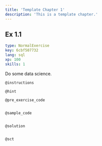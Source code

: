 ```yaml
---
title: 'Template Chapter 1'
description: 'This is a template chapter.'
---
```


## Ex 1.1

```yaml
type: NormalExercise
key: 6cbf507732
lang: sql
xp: 100
skills: 1
```

Do some data science.

`@instructions`


`@hint`


`@pre_exercise_code`
```{python}

```

`@sample_code`
```{sql}

```

`@solution`
```{sql}

```

`@sct`
```{python}

```
